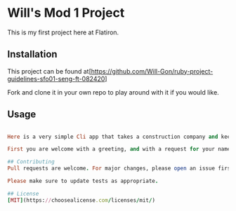 # Will's Mod 1 Project

This is my first project here at Flatiron.

## Installation

This project can be found at[https://github.com/Will-Gon/ruby-project-guidelines-sfo01-seng-ft-082420]

Fork and clone it in your own repo to play around with it if you would like.


## Usage

```Ruby

Here is a very simple Cli app that takes a construction company and keeps track of the clients it has and the project they have through those clients. You can run this by running 'ruby bin/run.rb' in your terminal!

First you are welcome with a greeting, and with a request for your name. If you are one of the clients it will take you to a client menu. If you are not yet a client, you will be asked to input some information and you will be added to the apps database.

## Contributing
Pull requests are welcome. For major changes, please open an issue first to discuss what you would like to change.

Please make sure to update tests as appropriate.

## License
[MIT](https://choosealicense.com/licenses/mit/)